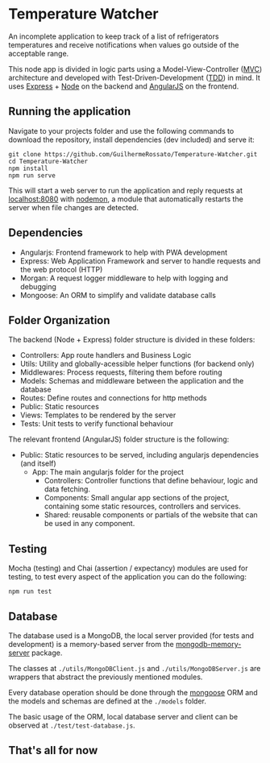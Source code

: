 # Temperature Watcher

An incomplete application to keep track of a list of refrigerators temperatures and receive notifications when values go outside of the acceptable range.

This node app is divided in logic parts using a Model-View-Controller ([MVC](https://en.wikipedia.org/wiki/Model%E2%80%93view%E2%80%93controller)) architecture and developed with Test-Driven-Development ([TDD](https://en.wikipedia.org/wiki/Test-driven_development)) in mind. It uses [Express](https://expressjs.com/) + [Node](https://node.org/) on the backend and [AngularJS](https://angularjs.org/) on the frontend.

## Running the application

Navigate to your projects folder and use the following commands to download the repository, install dependencies (dev included) and serve it:

```
git clone https://github.com/GuilhermeRossato/Temperature-Watcher.git
cd Temperature-Watcher
npm install
npm run serve
```

This will start a web server to run the application and reply requests at [localhost:8080](http://localhost:8080/) with [nodemon](https://www.npmjs.com/package/nodemon), a module that automatically restarts the server when file changes are detected.

## Dependencies

- Angularjs: Frontend framework to help with PWA development
- Express: Web Application Framework and server to handle requests and the web protocol (HTTP)
- Morgan: A request logger middleware to help with logging and debugging
- Mongoose: An ORM to simplify and validate database calls

## Folder Organization

The backend (Node + Express) folder structure is divided in these folders:

- Controllers: App route handlers and Business Logic
- Utils: Utility and globally-acessible helper functions (for backend only)
- Middlewares: Process requests, filtering them before routing
- Models: Schemas and middleware between the application and the database
- Routes: Define routes and connections for http methods
- Public: Static resources
- Views: Templates to be rendered by the server
- Tests: Unit tests to verify functional behaviour

The relevant frontend (AngularJS) folder structure is the following:

- Public: Static resources to be served, including angularjs dependencies (and itself)
	- App: The main angularjs folder for the project
		- Controllers: Controller functions that define behaviour, logic and data fetching.
		- Components: Small angular app sections of the project, containing some static resources, controllers and services.
		- Shared: reusable components or partials of the website that can be used in any component.

## Testing

Mocha (testing) and Chai (assertion / expectancy) modules are used for testing, to test every aspect of the application you can do the following:

```
npm run test
```

## Database

The database used is a MongoDB, the local server provided (for tests and development) is a memory-based server from the [mongodb-memory-server](https://www.npmjs.com/package/mongodb-memory-server) package.

The classes at `./utils/MongoDBClient.js` and `./utils/MongoDBServer.js` are wrappers that abstract the previously mentioned modules.

Every database operation should be done through the [mongoose](https://www.npmjs.com/package/mongoose) ORM and the models and schemas are defined at the `./models` folder.

The basic usage of the ORM, local database server and client can be observed at `./test/test-database.js`.

## That's all for now